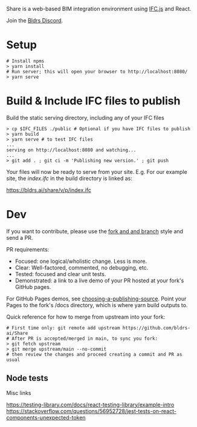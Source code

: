 Share is a web-based BIM integration environment using [IFC.js](https://github.com/IFCjs/web-ifc-viewer) and React.

Join the [Bldrs Discord](https://discord.gg/78jkaV5R).


# Setup

```
# Install npms
> yarn install
# Run server; this will open your browser to http://localhost:8080/
> yarn serve
```

# Build & Include IFC files to publish

Build the static serving directory, including any of your IFC files

```
> cp $IFC_FILES ./public # Optional if you have IFC files to publish
> yarn build
> yarn serve # to test IFC files
...
serving on http://localhost:8080 and watching...
...
> git add . ; git ci -m 'Publishing new version.' ; git push
```

Your files will now be ready to serve from your site. E.g. For our example site, the _index.ifc_ in the build directory is linked as:

https://bldrs.ai/share/v/p/index.ifc

# Dev

If you want to contribute, please use the [fork and and branch](https://blog.scottlowe.org/2015/01/27/using-fork-branch-git-workflow/) style and send a PR.

PR requirements:
 - Focused: one logical/wholistic change.  Less is more.
 - Clear: Well-factored, commented, no debugging, etc.
 - Tested: focused and clear unit tests.
 - Demonstrated: a link to a live demo of your PR hosted at your fork's GitHub pages.

For GitHub Pages demos, see [choosing-a-publishing-source](https://docs.github.com/en/pages/getting-started-with-github-pages/configuring-a-publishing-source-for-your-github-pages-site#choosing-a-publishing-source).  Point your Pages to the fork's /docs directory, which is where yarn build outputs to.

Quick reference for how to merge from upstream into your fork:

```
# First time only: git remote add upstream https://github.com/bldrs-ai/Share
# After PR is accepted/merged in main, to sync you fork:
> git fetch upstream
> git merge upstream/main --no-commit
# then review the changes and proceed creating a commit and PR as usual
```


## Node tests

Misc links

https://testing-library.com/docs/react-testing-library/example-intro
https://stackoverflow.com/questions/56952728/jest-tests-on-react-components-unexpected-token
